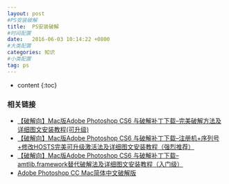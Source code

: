 ```yaml
---
layout: post
#PS安装破解
title:  PS安装破解
#时间配置
date:   2016-06-03 10:14:22 +0800
#大类配置
categories: 知识
#小类配置
tag: ps
---
```


* content
{:toc}

### 相关链接

* <a href="http://www.cavyff.com/archives/165" target="_blank">【破解向】Mac版Adobe Photoshop CS6 与破解补丁下载–完美破解方法及详细图文安装教程(可升级)</a><br>
* <a href="http://www.cavyff.com/archives/211" target="_blank">【破解向】Mac版Adobe Photoshop CS6 与破解补丁下载–注册机+序列号+修改HOSTS完美可升级激活法及详细图文安装教程（强烈推荐）</a><br>
* <a href="http://www.cavyff.com/archives/182" target="_blank">【破解向】Mac版Adobe Photoshop CS6 与破解补丁下载–amtlib.framework替代破解法及详细图文安装教程（入门级）</a><br>
* <a href="http://www.sdifen.com/adobe-photoshop-cc.html" target="_blank">Adobe Photoshop CC Mac简体中文破解版</a>